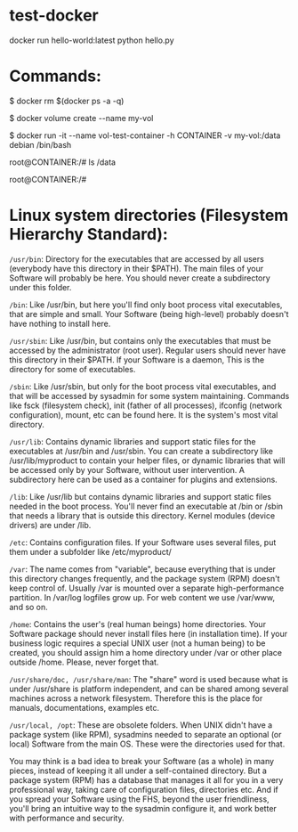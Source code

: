 # test-docker

docker run hello-world:latest python hello.py

# Commands:
$ docker rm $(docker ps -a -q)

$ docker volume create --name my-vol

$ docker run -it --name vol-test-container -h CONTAINER -v my-vol:/data debian /bin/bash

root@CONTAINER:/# ls /data

root@CONTAINER:/# 

# Linux system directories (Filesystem Hierarchy Standard):

`/usr/bin`:
Directory for the executables that are accessed by all users (everybody have this directory in their $PATH). The main files of your Software will probably be here. You should never create a subdirectory under this folder.

`/bin`:
Like /usr/bin, but here you'll find only boot process vital executables, that are simple and small. Your Software (being high-level) probably doesn't have nothing to install here.

`/usr/sbin`:
Like /usr/bin, but contains only the executables that must be accessed by the administrator (root user). Regular users should never have this directory in their $PATH. If your Software is a daemon, This is the directory for some of executables.

`/sbin`:
Like /usr/sbin, but only for the boot process vital executables, and that will be accessed by sysadmin for some system maintaining. Commands like fsck (filesystem check), init (father of all processes), ifconfig (network configuration), mount, etc can be found here. It is the system's most vital directory.

`/usr/lib`:
Contains dynamic libraries and support static files for the executables at /usr/bin and /usr/sbin. You can create a subdirectory like /usr/lib/myproduct to contain your helper files, or dynamic libraries that will be accessed only by your Software, without user intervention. A subdirectory here can be used as a container for plugins and extensions.

`/lib`:
Like /usr/lib but contains dynamic libraries and support static files needed in the boot process. You'll never find an executable at /bin or /sbin that needs a library that is outside this directory. Kernel modules (device drivers) are under /lib.

`/etc`:
Contains configuration files. If your Software uses several files, put them under a subfolder like /etc/myproduct/

`/var`:
The name comes from "variable", because everything that is under this directory changes frequently, and the package system (RPM) doesn't keep control of. Usually /var is mounted over a separate high-performance partition. In /var/log logfiles grow up. For web content we use /var/www, and so on.

`/home`:
Contains the user's (real human beings) home directories. Your Software package should never install files here (in installation time). If your business logic requires a special UNIX user (not a human being) to be created, you should assign him a home directory under /var or other place outside /home. Please, never forget that.

`/usr/share/doc, /usr/share/man`:
The "share" word is used because what is under /usr/share is platform independent, and can be shared among several machines across a network filesystem. Therefore this is the place for manuals, documentations, examples etc.

`/usr/local, /opt`:
These are obsolete folders. When UNIX didn't have a package system (like RPM), sysadmins needed to separate an optional (or local) Software from the main OS. These were the directories used for that.

You may think is a bad idea to break your Software (as a whole) in many pieces, instead of keeping it all under a self-contained directory. But a package system (RPM) has a database that manages it all for you in a very professional way, taking care of configuration files, directories etc. And if you spread your Software using the FHS, beyond the user friendliness, you'll bring an intuitive way to the sysadmin configure it, and work better with performance and security.
